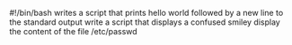 #!/bin/bash
writes a script that prints hello world followed by a new line to the standard output
write a script that displays a confused smiley 
display the content of the file /etc/passwd
